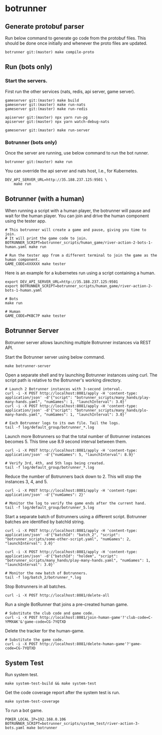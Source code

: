 # botrunner

## Generate protobuf parser

Run below command to generate go code from the protobuf files. This 
should be done once initially and whenever the proto files are updated.

```
botrunner git:(master) make compile-proto
```

## Run (bots only)

### Start the servers.

First run the other services (nats, redis, api server, game server).

```
gameserver git:(master) make build
gameserver git:(master) make run-nats
gameserver git:(master) make run-redis

apiserver git:(master) npx yarn run-pg
apiserver git:(master) npx yarn watch-debug-nats

gameserver git:(master) make run-server
```

### Botrunner (bots only)

Once the server are running, use below command to run the bot runner.

```
botrunner git:(master) make run
```

You can override the api server and nats host, I.e., for Kubernetes.
```
DEV_API_SERVER_URL=http://35.188.237.125:9501 \
    make run
```

## Botrunner (with a human)

When running a script with a human player, the botrunner will pause and wait
for the human player. You can join and drive the human component using the tester app.

```
# This botrunner will create a game and pause, giving you time to join.
# It will print the game code to join.
BOTRUNNER_SCRIPT=botrunner_scripts/human_game/river-action-2-bots-1-human.yaml make run

# Run the tester app from a different terminal to join the game as the human component.
GAME_CODE=XXXXXX make tester
```

Here is an example for a kubernetes run using a script containing a human.
```
export DEV_API_SERVER_URL=http://35.188.237.125:9501
export BOTRUNNER_SCRIPT=botrunner_scripts/human_game/river-action-2-bots-1-human.yaml

# Bots
make run

# Human
GAME_CODE=PKBC7P make tester
```

## Botrunner Server

Botrunner server allows launching multiple Botrunner instances via REST API.

Start the Botrunner server using below command.
```
make botrunner-server
```

Open a separate shell and try launching Botrunner instances using curl.
The script path is relative to the Botrunner's working directory.
```
# Launch 2 Botrunner instances with 3-second interval.
curl -i -X POST http://localhost:8081/apply -H 'content-type: application/json' -d'{"script": "botrunner_scripts/many_hands/play-many-hands.yaml", "numGames": 1, "launchInterval": 3.0}'
curl -i -X POST http://localhost:8081/apply -H 'content-type: application/json' -d'{"script": "botrunner_scripts/many_hands/plo-many-hands.yaml", "numGames": 1, "launchInterval": 3.0}'

# Each Botrunner logs to its own file. Tail the logs.
tail -f log/default_group/botrunner_*.log
```

Launch more Botrunners so that the total number of Botrunner instances becomes 5.
This time use 8.9 second interval between them.
```
curl -i -X POST http://localhost:8081/apply -H 'content-type: application/json' -d'{"numGames": 5, "launchInterval": 8.9}'

# Verify 3rd, 4th, and 5th logs being created.
tail -f log/default_group/botrunner_*.log
```

Reduce the number of Botrunners back down to 2. This will stop the instances 3, 4, and 5.
```
curl -i -X POST http://localhost:8081/apply -H 'content-type: application/json' -d'{"numGames": 2}'

# Monitor the log to verify the game ends after the current hand.
tail -f log/default_group/botrunner_5.log
```

Start a separate batch of Botrunners using a different script. Botrunner batches are identified by batchId string.
```
curl -i -X POST http://localhost:8081/apply -H 'content-type: application/json' -d'{"batchId": "batch_2", "script": "botrunner_scripts/some-other-script.yaml", "numGames": 2, "launchInterval": 3.0}'

curl -i -X POST http://localhost:8081/apply -H 'content-type: application/json' -d'{"batchId": "holdem", "script": "botrunner_scripts/many_hands/play-many-hands.yaml", "numGames": 1, "launchInterval": 3.0}'

# Monitor the new batch of Botrunners.
tail -f log/batch_2/botrunner_*.log
```

Stop Botrunners in all batches.
```
curl -i -X POST http://localhost:8081/delete-all
```

Run a single BotRunner that joins a pre-created human game.
```
# Substitute the club code and game code.
curl -i -X POST http://localhost:8081/join-human-game'?'club-code=C-YPMXAK'&'game-code=CG-7YQTXD
```

Delete the tracker for the human-game.
```
# Substitute the game code.
curl -i -X POST http://localhost:8081/delete-human-game'?'game-code=CG-7YQTXD
```

## System Test

Run system test.
```
make system-test-build && make system-test
```

Get the code coverage report after the system test is run.
```
make system-test-coverage
```

To run a bot game.
```
POKER_LOCAL_IP=192.168.0.106 BOTRUNNER_SCRIPT=botrunner_scripts/system_test/river-action-3-bots.yaml make botrunner
```

